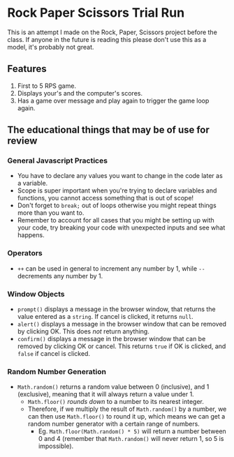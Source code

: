 # Rock Paper Scissors Trial Run

This is an attempt I made on the Rock, Paper, Scissors project before the class. If anyone in the future is reading this please don't use this as a model, it's probably not great.

## Features

1. First to 5 RPS game.
2. Displays your's and the computer's scores.
3. Has a game over message and play again to trigger the game loop again.

## The educational things that may be of use for review

### General Javascript Practices

* You have to declare any values you want to change in the code later as a variable.
* Scope is super important when you're trying to declare variables and functions, you cannot access something that is out of scope!
* Don't forget to `break;` out of loops otherwise you might repeat things more than you want to.
* Remember to account for all cases that you might be setting up with your code, try breaking your code with unexpected inputs and see what happens.

### Operators

* `++` can be used in general to increment any number by 1, while `--` decrements any number by 1.

### Window Objects

* `prompt()` displays a message in the browser window, that returns the value entered as a `string`. If cancel is clicked, it returns `null`.
* `alert()` displays a message in the browser window that can be removed by clicking OK. This does *not* return anything.
* `confirm()` displays a message in the browser window that can be removed by clicking OK or cancel. This returns `true` if OK is clicked, and `false` if cancel is clicked.

### Random Number Generation

* `Math.random()` returns a random value between 0 (inclusive),  and 1 (exclusive), meaning that it will always return a value under 1.
    * `Math.floor()` *rounds down* to a number to its nearest integer.
    * Therefore, if we multiply the result of `Math.random()` by a number, we can then use `Math.floor()` to round it up, which means we can get a random number generator with a certain range of numbers.
        * Eg. `Math.floor(Math.random() * 5)` will return a number between 0 and 4 (remember that `Math.random()` will never return 1, so 5 is impossible).

